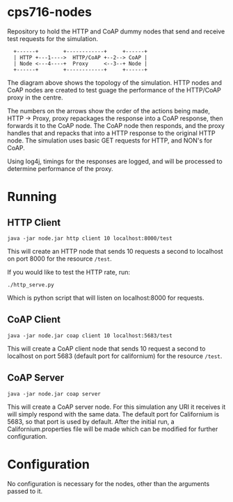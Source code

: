 # cps716-nodes

Repository to hold the HTTP and CoAP dummy nodes that send and receive test requests for the simulation.

```
  +------+        +------------+     +------+
  | HTTP +---1---->  HTTP/CoAP +--2--> CoAP |
  | Node <---4----+  Proxy     <--3--+ Node |
  +------+        +------------+     +------+
```

The diagram above shows the topology of the simulation.
HTTP nodes and CoAP nodes are created to test guage the performance of the HTTP/CoAP proxy in the centre. 

The numbers on the arrows show the order of the actions being made, HTTP -> Proxy, proxy repackages the response into a CoAP response, then forwards it to the CoAP node.
The CoAP node then responds, and the proxy handles that and repacks that into a HTTP response to the original HTTP node.
The simulation uses basic GET requests for HTTP, and NON's for CoAP.

Using log4j, timings for the responses are logged, and will be processed to determine performance of the proxy.

# Running

## HTTP Client

```
java -jar node.jar http client 10 localhost:8000/test
```

This will create an HTTP node that sends 10 requests a second to localhost on port 8000 for the resource `/test`.

If you would like to test the HTTP rate, run:

`./http_serve.py`

Which is python script that will listen on localhost:8000 for requests.

## CoAP Client

```
java -jar node.jar coap client 10 localhost:5683/test
```

This will create a CoAP client node that sends 10 request a second to localhost on port 5683 (default port for californium) for the resource `/test`.

## CoAP Server

```
java -jar node.jar coap server
```

This will create a CoAP server node.
For this simulation any URI it receives it will simply respond with the same data.
The default port for Californium is 5683, so that port is used by default. 
After the initial run, a Californium.properties file will be made which can be modified for further configuration.

# Configuration

No configuration is necessary for the nodes, other than the arguments passed to it.

